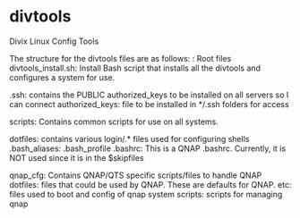 # divtools
Divix Linux Config Tools

The structure for the divtools files are as follows:
\: Root files
    divtools_install.sh: Install Bash script that installs all the divtools and configures a system for use.

.ssh: contains the PUBLIC authorized_keys to be installed on all servers so I can connect
    authorized_keys: file to be installed in */.ssh folders for access

scripts: Contains common scripts for use on all systems.

dotfiles: contains various login/.* files used for configuring shells
    .bash_aliases:
    .bash_profile
    .bashrc: This is a QNAP .bashrc. Currently, it is NOT used since it is in the $skipfiles

qnap_cfg: Contains QNAP/QTS specific scripts/files to handle QNAP
    dotfiles: files that could be used by QNAP. These are defaults for QNAP.
    etc: files used to boot and config of qnap system
    scripts: scripts for managing qnap
